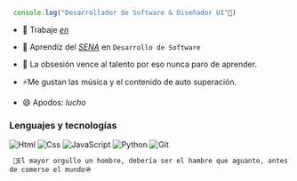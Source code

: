```js
 console.log("Desarrollador de Software & Diseñador UI"👋)
```

- 🔭 Trabaje _<a href="https://luispicon.online/pagina-3" target="_blank">en</a>_ 

- 🌱 Aprendiz del _<a href="https://www.sena.edu.co/" target="_blank"> SENA</a>_ en `Desarrollo de Software`

- 💬 La obsesión vence al talento por eso nunca paro de aprender.

- ⚡Me gustan las música y el contenido de auto superación.

- 😄 Apodos: _lucho_


### Lenguajes y tecnologías
<div >
 <img src="https://img.icons8.com/color/48/html-5.png" alt="Html">
 <img src="https://img.icons8.com/color/48/css3.png" alt="Css">
 <img src="https://img.icons8.com/color/48/javascript--v1.png" alt="JavaScript">
 <img src="https://img.icons8.com/color/48/python--v1.png" alt="Python">
 <img src="https://img.icons8.com/color/48/git.png" alt="Git">
</div>

```
 🥇El mayor orgullo un hombre, debería ser el hambre que aguanto, antes de comerse el mundo🪖
```


